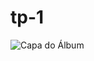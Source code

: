 # tp-1
![Capa do Álbum](![Mario_CyberPunk_Capa2](https://github.com/Matheus-Spirit/tp-1/assets/153991098/672d9f70-9a29-4f83-a890-303d7f6c29d4)
)
